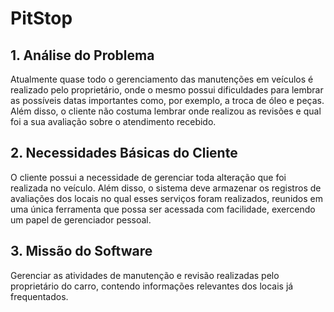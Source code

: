 # PitStop

## 1. Análise do Problema
Atualmente quase todo o gerenciamento das manutenções em veículos é realizado pelo proprietário, onde o mesmo possui dificuldades para lembrar as possíveis datas importantes como, por exemplo, a troca de óleo e peças. Além disso, o cliente não costuma lembrar onde realizou as revisões e qual foi a sua avaliação sobre o atendimento recebido.

## 2. Necessidades Básicas do Cliente
O cliente possui a necessidade de gerenciar toda alteração que foi realizada no veículo. Além disso, o sistema deve armazenar os registros de avaliações dos locais no qual esses serviços foram realizados, reunidos em uma única ferramenta que possa ser acessada com facilidade, exercendo um papel de gerenciador pessoal.

## 3. Missão do Software
Gerenciar as atividades de manutenção e revisão realizadas pelo proprietário do carro, contendo informações relevantes dos locais já frequentados.
